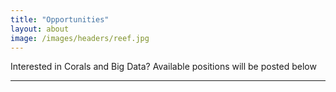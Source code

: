 ```yaml
---
title: "Opportunities"
layout: about
image: /images/headers/reef.jpg
---
```



Interested in Corals and Big Data? Available positions will be posted below

***



